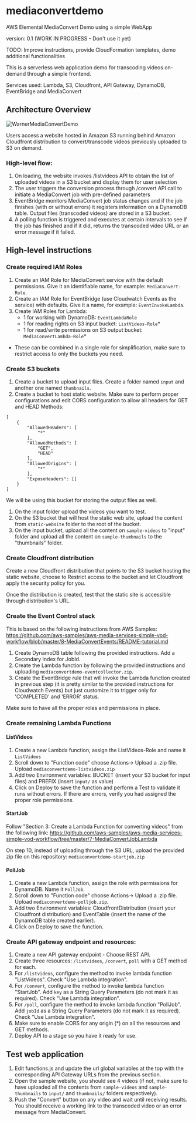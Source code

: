 # mediaconvertdemo
AWS Elemental MediaConvert Demo using a simple WebApp

version: 0.1 (WORK IN  PROGRESS - Don't use it yet) 

TODO: Improve instructions, provide CloudFormation templates, demo additional functionalities

This is a serverless web application demo for transcoding videos on-demand through a simple frontend.

Services used: Lambda, S3, Cloudfront, API Gateway, DynamoDB, EventBridge and MediaConvert 

## Architecture Overview

![WarnerMediaConvertDemo](https://user-images.githubusercontent.com/73705375/102809306-83344000-43a0-11eb-9e13-ca9133fe6378.png)


Users access a website hosted in Amazon S3 running behind Amazon Cloudfront distribution to convert/transcode videos previously uploaded to S3 on demand.

### High-level flow:
1. On loading, the website invokes /listvideos API to obtain the list of uploaded videos in a S3 bucket and display them for user selection
2. The user triggers the conversion process through /convert API call to initiate a MediaConvert job with pre-defined parameters
3. EventBridge monitors MediaConvert job status changes and if the job finishes (with or without errors) it registers information on a DynamoDB table. Output files (transcoded videos) are stored in a S3 bucket.
4. A polling function is triggered and executes at certain intervals to see if the job has finished and if it did, returns the transcoded video URL or an error message if it failed.

## High-level instructions

### Create required IAM Roles

1. Create an IAM Role for MediaConvert service with the default permissions. Give it an identifiable name, for example: `MediaConvert-Role`.
1. Create an IAM Role for EventBridge (use Cloudwatch Events as the service) with defaults. Give it a name, for example: `EventInvokeLambda`.
1. Create IAM Roles for Lambda:
    - 1 for working with DynamoDB: `EventLambdaRole`
    - 1 for reading rights on S3 input bucket: `ListVideos-Role`*
    - 1 for read/write permissions on S3 output bucket: `MediaConvertLambda-Role`*
 
 * These can be combined in a single role for simplification, make sure to restrict access to only the buckets you need.
 
 ### Create S3 buckets
 
 1. Create a bucket to upload input files. Create a folder named `input` and another one named `thumbnails`.
 1. Create a bucket to host static website. Make sure to perform proper configurations and edit CORS configuration to allow all headers for GET and HEAD Methods:
```
[
    {
        "AllowedHeaders": [
            "*"
        ],
        "AllowedMethods": [
            "GET",
            "HEAD"
        ],
        "AllowedOrigins": [
            "*"
        ],
        "ExposeHeaders": []
    }
]
``` 
We will be using this bucket for storing the output files as well.

1. On the input folder upload the videos you want to test.
1. On the S3 bucket that will host the static web site, upload the content from `static-website` folder to the root of the bucket.
1. On the input bucket, upload all the content on `sample-videos` to "input" folder and upload all the content on `sample-thumbnails` to the "thumbnails" folder.

### Create Cloudfront distribution
Create a new Cloudfront distribution that points to the S3 bucket hosting the static website, choose to Restrict access to the bucket and let Cloudfront apply the security policy for you.

Once the distribution is created, test that the static site is accessible through distribution's URL.


### Create the Event Control stack 
This is based on the following instructions from AWS Samples: https://github.com/aws-samples/aws-media-services-simple-vod-workflow/blob/master/8-MediaConvertEvents/README-tutorial.md

1. Create DynamoDB table following the provided instructions. Add a Secondary Index for JobId.
1. Create the Lambda function by following the provided instructions and uploading `mediaconvertdemo-eventcollector.zip`.
1. Create the EventBridge rule that will invoke the Lambda function created in previous step (it is pretty similar to the provided instructions for Cloudwatch Events) but just customize it to trigger only for 'COMPLETED' and 'ERROR' status.

Make sure to have all the proper roles and permissions in place.

### Create remaining Lambda Functions

#### ListVideos
1. Create a new Lambda function, assign the ListVideos-Role and name it `ListVideos` 
1. Scroll down to "Function code" choose Actions-> Upload a .zip file. Upload `mediaconvertdemo-listvideos.zip`
1. Add two Environment variables: BUCKET (insert your S3 bucket for input files) and PREFIX (insert `input/` as value)
1. Click on Deploy to save the function and perform a Test to validate it runs without errors. If there are errors, verify you had assigned the proper role permissions.

#### StartJob
Follow "Section 3: Create a Lambda Function for converting videos" from the following link:
https://github.com/aws-samples/aws-media-services-simple-vod-workflow/tree/master/7-MediaConvertJobLambda

On step 10, instead of uploading through the S3 URL, upload the provided zip file on this repository: `mediaconvertdemo-startjob.zip`

#### PollJob
1. Create a new Lambda function, assign the role with permissions for DynamoDB. Name it `PollJob`.
1. Scroll down to "Function code" choose Actions-> Upload a .zip file. Upload `mediaconvertdemo-polljob.zip`.
1. Add two Environment variables: CloudfrontDistribution (insert your Cloudfront distribution) and EventTable (insert the name of the DynamoDB table created earlier).
1. Click on Deploy to save the function.

### Create API gateway endpoint and resources:
1. Create a new API gateway endpoint - Choose REST API.
1. Create three resources: `/listvideos`, `/convert`, `poll` with a GET method for each.
1. For `/listvideos`, configure the method to invoke lambda function "ListVideos". Check "Use Lambda integration".
1. For  `/convert`, configure the method to invoke lambda function "StartJob". Add `key` as a String Query Parameters (do not mark it as required). Check "Use Lambda integration".
1. For  `/poll`, configure the method to invoke lambda function "PollJob". Add `jobId` as a String Query Parameters (do not mark it as required). Check "Use Lambda integration".
1. Make sure to enable CORS for any origin (*) on all the resources and GET methods.
1. Deploy API to a stage so you have it ready for use.

## Test web application
1. Edit functions.js and update the url global variables at the top with the corresponding API Gateway URLs from the previous section.  
1. Open the sample website, you should see 4 videos (if not, make sure to have uploaded all the contents from `sample-videos` and `sample-thumbnails` to `input/` and `thumbnails/` folders respectively).
1. Push the "Convert" button on any video and wait until receiving results. You should receive a working link to the transcoded video or an error message from MediaConvert. 
